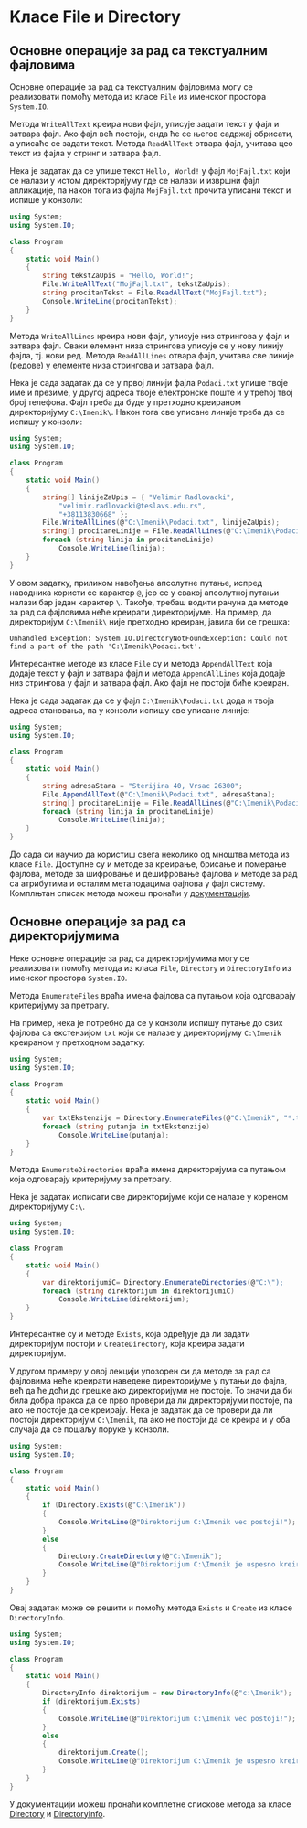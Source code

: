 # Kласе File и Directory

## Основне операције за рад са текстуалним фајловима

Oсновне операције за рад са текстуалним фајловима могу се реализовати помоћу
метода из класе `File` из именског простора `System.IO`.

Метода `WriteAllText` креира нови фајл, уписује задати текст у фајл и затвара
фајл. Ако фајл већ постоји, онда ће се његов садржај обрисати, а уписаће се
задати текст. Метода `ReadAllText` отвара фајл, учитава цео текст из фајла у
стринг и затвара фајл.

Нека је задатак да се упише текст `Hello, World!` у фајл `MojFajl.txt` који се
налази у истом директоријуму где се налази и извршни фајл апликације, па након
тога из фајла `MojFajl.txt` прочита уписани текст и испише у конзоли:

```cs
using System;
using System.IO;

class Program
{
    static void Main()
    {
        string tekstZaUpis = "Hello, World!";
        File.WriteAllText("MojFajl.txt", tekstZaUpis);
        string procitanTekst = File.ReadAllText("MojFajl.txt");
        Console.WriteLine(procitanTekst);
    }
}
```

Метода `WriteAllLines` креира нови фајл, уписује низ стрингова у фајл и затвара
фајл. Сваки елемент низа стрингова уписује се у нову линију фајла, тј. нови
ред. Метода `ReadAllLines` отвара фајл, учитава све линије (редове) у елементе
низа стрингова и затвара фајл.

Нека је сада задатак да се у првој линији фајла `Podaci.txt` упише твоје име и
презиме, у другој адреса твоје електронске поште и у трећој твој број телефона.
Фајл треба да буде у претходно креираном директоријуму `C:\Imenik\`. Након тога
све уписане линије треба да се испишу у конзоли:

```cs
using System;
using System.IO;

class Program
{
    static void Main()
    {
        string[] linijeZaUpis = { "Velimir Radlovacki",
            "velimir.radlovacki@teslavs.edu.rs",
            "+38113830668" };
        File.WriteAllLines(@"C:\Imenik\Podaci.txt", linijeZaUpis);
        string[] procitaneLinije = File.ReadAllLines(@"C:\Imenik\Podaci.txt");
        foreach (string linija in procitaneLinije)
            Console.WriteLine(linija);
    }
}
```

У овом задатку, приликом навођења апсолутне путање, испред наводника користи се
карактер `@`, јер се у свакој апсолутној путањи налази бар један карактер `\`.
Такође, требаш водити рачуна да методе за рад са фајловима неће креирати
директоријуме. На пример, да директоријум `C:\Imenik\` није претходно креиран,
јавила би се грешка:

```text
Unhandled Exception: System.IO.DirectoryNotFoundException: Could not find a part of the path 'C:\Imenik\Podaci.txt'.
```

Интересантне методе из класе `File` су и метода `AppendAllText` која додаје
текст у фајл и затвара фајл и метода `AppendAllLines` која додаје низ стрингова
у фајл и затвара фајл. Ако фајл не постоји биће креиран.

Нека је сада задатак да се у фајл `C:\Imenik\Podaci.txt` дода и твоја адреса
становања, па у конзоли испишу све уписане линије:

```cs
using System;
using System.IO;

class Program
{
    static void Main()
    {
        string adresaStana = "Sterijina 40, Vrsac 26300";
        File.AppendAllText(@"C:\Imenik\Podaci.txt", adresaStana);
        string[] procitaneLinije = File.ReadAllLines(@"C:\Imenik\Podaci.txt");
        foreach (string linija in procitaneLinije)
            Console.WriteLine(linija);
    }
}
```

До сада си научио да користиш свега неколико од мноштва метода из класе `File`.
Доступне су и методе за креирање, брисање и померање фајлова, методе за
шифровање и дешифровање фајлова и методе за рад са атрибутима и осталим
метаподацима фајлова у фајл систему. Комплњтан списак метода можеш пронаћи у
[документацији](https://learn.microsoft.com/en-us/dotnet/api/system.io.file).

## Основне операције за рад са директоријумима

Неке основне операције за рад са директоријумима могу се реализовати помоћу
метода из класа `File`, `Directory` и `DirectoryInfo` из именског простора
`System.IO`.

Метода `EnumerateFiles` враћа имена фајлова са путањом која одговарају
критеријуму за претрагу.

На пример, нека је потребно да се у конзоли испишу путање до свих фајлова са
екстензијом `txt` који се налазе у директоријуму `C:\Imenik` креираном у
претходном задатку:

```cs
using System;
using System.IO;

class Program
{
    static void Main()
    {
        var txtEkstenzije = Directory.EnumerateFiles(@"C:\Imenik", "*.txt");
        foreach (string putanja in txtEkstenzije)
            Console.WriteLine(putanja);
    }
}
```

Метода `EnumerateDirectories` враћа имена директоријума са путањом која
одговарају критеријуму за претрагу.

Нека је задатак исписати све директоријуме који се налазе у кореном
директоријуму `C:\`.

```cs
using System;
using System.IO;

class Program
{
    static void Main()
    {
        var direktorijumiC= Directory.EnumerateDirectories(@"C:\");
        foreach (string direktorijum in direktorijumiC)
            Console.WriteLine(direktorijum);
    }
}
```

Интересантне су и методе `Exists`, која одређује да ли задати директоријум
постоји и `CreateDirectory`, која креира задати директоријум.

У другом примеру у овој лекцији упозорен си да методе за рад са фајловима неће
креирати наведене директоријуме у путањи до фајла, већ да ће доћи до грешке ако
директоријуми не постоје. То значи да би била добра пракса да се прво провери
да ли директоријуми постоје, па ако не постоје да се креирају. Нека је задатак
да се провери да ли постоји директоријум `C:\Imenik`, па ако не постоји да се
креира и у оба случаја да се пошаљу поруке у конзоли.

```cs
using System;
using System.IO;

class Program
{
    static void Main()
    {
        if (Directory.Exists(@"C:\Imenik"))
        {
            Console.WriteLine(@"Direktorijum C:\Imenik vec postoji!");
        }
        else
        {
            Directory.CreateDirectory(@"C:\Imenik");
            Console.WriteLine(@"Direktorijum C:\Imenik je uspesno kreiran!");
        }
    }
}
```

Овај задатак може се решити и помоћу метода `Exists` и `Create` из класе
`DirectoryInfo`.

```cs
using System;
using System.IO;

class Program
{
    static void Main()
    {
        DirectoryInfo direktorijum = new DirectoryInfo(@"c:\Imenik");
        if (direktorijum.Exists)
        {
            Console.WriteLine(@"Direktorijum C:\Imenik vec postoji!");
        }
        else
        {
            direktorijum.Create();
            Console.WriteLine(@"Direktorijum C:\Imenik je uspesno kreiran!");
        }
    }
}
```

У документацији можеш пронаћи комплетне спискове метода за класе
[Directory](https://learn.microsoft.com/en-us/dotnet/api/system.io.directory)
и
[DirectoryInfo](https://learn.microsoft.com/en-us/dotnet/api/system.io.directoryinfo).
